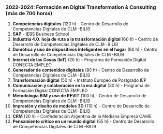### 2022-2024: Formación en Digital Transformation & Consulting (más de 700 horas)

1. **Competencias digitales** (120 h) - Centro de Desarrollo de Competencias Digitales de CLM -BILIB
2. **SAP** - IEBS Business School
3. **Industria 4.0: hoja de ruta a la transformación digital** (60 h) - Centro de Desarrollo de Competencias Digitales de CLM -BILIB
4. **Domótica y uso de dispositivos inteligentes en el hogar** (80 h) - Centro de Desarrollo de Competencias Digitales de CLM -BILIB
5. **Internet de las Cosas (IoT)** (20 h) - Programa de Formación Digital CONECTA EMPLEO
6. **Generador de contenidos digitales** (80 h) - Centro de Desarrollo de Competencias Digitales de CLM -BILIB
7. **Transformación digital** (50 h) - Instituto Europeo de Postgrado IEP
8. **Comunicación y colaboración en la era digital** (30 h) - Programa de Formación Digital CONECTA EMPLEO
9. **Metodología BIM y uso de REVIT** (100 h) - Centro de Desarrollo de Competencias Digitales de CLM -BILIB
10. **Impresión y diseño de modelos 3D** (110 h) - Centro de Desarrollo de Competencias Digitales de CLM -BILIB
11. **CRM** (20 h) - Confederación Argentina de la Mediana Empresa CAME
12. **Pensamiento crítico en un mundo digital** (55 h) - Centro de Desarrollo de Competencias Digitales de CLM -BILIB
